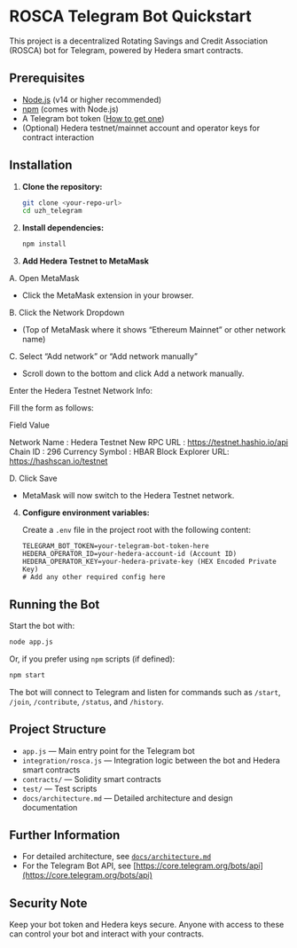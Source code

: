 # ROSCA Telegram Bot Quickstart

This project is a decentralized Rotating Savings and Credit Association (ROSCA) bot for Telegram, powered by Hedera smart contracts.

## Prerequisites

- [Node.js](https://nodejs.org/) (v14 or higher recommended)
- [npm](https://www.npmjs.com/) (comes with Node.js)
- A Telegram bot token ([How to get one](https://core.telegram.org/bots#6-botfather))
- (Optional) Hedera testnet/mainnet account and operator keys for contract interaction

## Installation

1. **Clone the repository:**

   ```bash
   git clone <your-repo-url>
   cd uzh_telegram
   ```

2. **Install dependencies:**

   ```bash
   npm install
   ```
3. **Add Hedera Testnet to MetaMask**

A. Open MetaMask
- Click the MetaMask extension in your browser.

B. Click the Network Dropdown
- (Top of MetaMask where it shows “Ethereum Mainnet” or other network name)

C. Select “Add network” or “Add network manually”
- Scroll down to the bottom and click Add a network manually.

Enter the Hedera Testnet Network Info:

Fill the form as follows:

Field	Value

Network Name      :	Hedera Testnet
New RPC URL       :	https://testnet.hashio.io/api
Chain ID          :	296
Currency Symbol   :	HBAR
Block Explorer URL:	https://hashscan.io/testnet

D. Click Save
- MetaMask will now switch to the Hedera Testnet network.

4. **Configure environment variables:**

   Create a `.env` file in the project root with the following content:

   ```env
   TELEGRAM_BOT_TOKEN=your-telegram-bot-token-here
   HEDERA_OPERATOR_ID=your-hedera-account-id (Account ID)
   HEDERA_OPERATOR_KEY=your-hedera-private-key (HEX Encoded Private Key)
   # Add any other required config here
   ```

## Running the Bot

Start the bot with:

```bash
node app.js
```

Or, if you prefer using `npm` scripts (if defined):

```bash
npm start
```

The bot will connect to Telegram and listen for commands such as `/start`, `/join`, `/contribute`, `/status`, and `/history`.

## Project Structure

- `app.js` — Main entry point for the Telegram bot
- `integration/rosca.js` — Integration logic between the bot and Hedera smart contracts
- `contracts/` — Solidity smart contracts
- `test/` — Test scripts
- `docs/architecture.md` — Detailed architecture and design documentation

## Further Information

- For detailed architecture, see [`docs/architecture.md`](docs/architecture.md)
- For the Telegram Bot API, see [https://core.telegram.org/bots/api](https://core.telegram.org/bots/api)

## Security Note

Keep your bot token and Hedera keys secure. Anyone with access to these can control your bot and interact with your contracts.
